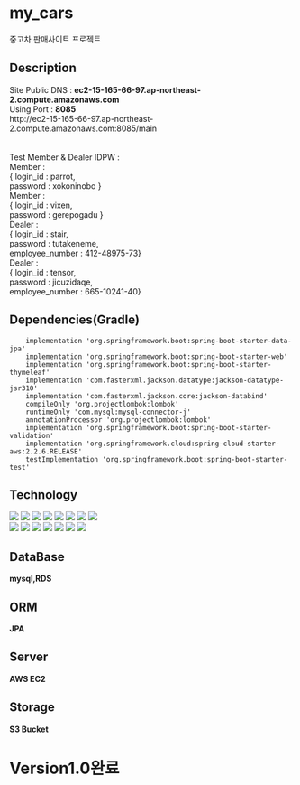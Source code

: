# my_cars
중고차 판매사이트 프로젝트

<h2>Description</h2>
Site Public DNS : <b>ec2-15-165-66-97.ap-northeast-2.compute.amazonaws.com </b><br>
Using Port : <b>8085 </b> <br>
http://ec2-15-165-66-97.ap-northeast-2.compute.amazonaws.com:8085/main <br> <br> <br>
Test Member & Dealer IDPW : <br>
Member : <br> { login_id : parrot,<br> password : xokoninobo } <br>
Member : <br> { login_id : vixen,<br> password : gerepogadu } <br>
Dealer : <br> { login_id : stair,<br> password : tutakeneme, <br> employee_number : 412-48975-73} <br>
Dealer : <br> { login_id : tensor,<br> password : jicuzidaqe,<br> employee_number : 665-10241-40} <br>

<h2>Dependencies(Gradle)</h2>
<code><pre>
	implementation 'org.springframework.boot:spring-boot-starter-data-jpa'
	implementation 'org.springframework.boot:spring-boot-starter-web'
	implementation 'org.springframework.boot:spring-boot-starter-thymeleaf'
	implementation 'com.fasterxml.jackson.datatype:jackson-datatype-jsr310'
	implementation 'com.fasterxml.jackson.core:jackson-databind'
	compileOnly 'org.projectlombok:lombok'
	runtimeOnly 'com.mysql:mysql-connector-j'
	annotationProcessor 'org.projectlombok:lombok'
	implementation 'org.springframework.boot:spring-boot-starter-validation'
	implementation 'org.springframework.cloud:spring-cloud-starter-aws:2.2.6.RELEASE'
	testImplementation 'org.springframework.boot:spring-boot-starter-test'
</code></pre>

<h2>Technology</h2>
<div>
  <img src="https://img.shields.io/badge/HTML5-E34F26?style=flat-square&logo=HTML5&logoColor=white"/>
  <img src="https://img.shields.io/badge/CSS3-1572B6?style=flat-square&logo=CSS3&logoColor=white"/>
  <img src="https://img.shields.io/badge/Bootstrap-7952B3?style=flat-square&logo=Bootstrap&logoColor=white"/>
  <img src="https://img.shields.io/badge/JavaScript-F7DF1E?style=flat-square&logo=JavaScript&logoColor=white"/>
  <img src="https://img.shields.io/badge/Gradle-02303A?style=flat-square&logo=Gradle&logoColor=white"/>
  <img src="https://img.shields.io/badge/SpringBoot-6DB33F?style=flat-square&logo=SpringBoot&logoColor=white"/>
  <img src="https://img.shields.io/badge/JAVA-007396?style=flat-square&logo=JAVA&logoColor=white">
  <img src="https://img.shields.io/badge/Hibernate-59666C?style=flat-square&logo=Hibernate&logoColor=white"/> <br>
  <img src="https://img.shields.io/badge/GitHub-181717?style=flat-square&logo=GitHub&logoColor=white"/>
  <img src="https://img.shields.io/badge/AmazonEC2-FF9900?style=flat-square&logo=AmazonEC2&logoColor=white"/>
  <img src="https://img.shields.io/badge/AmazonS3-569A31?style=flat-square&logo=AmazonS3&logoColor=white"/>
  <img src="https://img.shields.io/badge/MySQL-4479A1?style=flat-square&logo=MySQL&logoColor=white"/>
  <img src="https://img.shields.io/badge/Thymeleaf-005F0F?style=flat-square&logo=Thymeleaf&logoColor=white"/>
  <img src="https://img.shields.io/badge/Node.js-339933?style=flat-square&logo=Node.js&logoColor=white"/>
  <img src="https://img.shields.io/badge/Junit5-25A162?style=flat-square&logo=Junit5&logoColor=white"/>
</div>

<h2>DataBase</h2>
    <b>mysql,RDS</b>
<h2>ORM</h2>
    <b>JPA</b>
<h2>Server</h2>
  <b>AWS EC2</b>
<h2>Storage</h2>
    <b>S3 Bucket</b>
<h1>Version1.0완료</h1>
